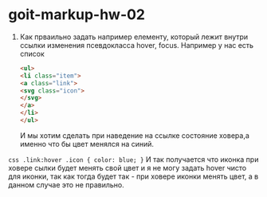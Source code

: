 # goit-markup-hw-02

1.  Как прваильно задать например елементу, который лежит внутри ссылки изменения псевдокласса
    hover, focus. Например у нас есть список 
    ``` html
    <ul> 
    <li class="item"> 
    <a class="link">
    <svg class="icon">
    </svg>
    </a>
    </li>
    </ul>
    ```

    И мы хотим сделать при наведение на ссылке состояние ховера,а именно что бы цвет менялся на
    синий.

``` css .link:hover .icon { color: blue; } ```
И так получается что иконка при ховере сылки будет менять свой
цвет и я не могу задать hover чисто для иконки, так как тогда будет так - при ховере иконки менять
цвет, а в данном случае это не правильно.
